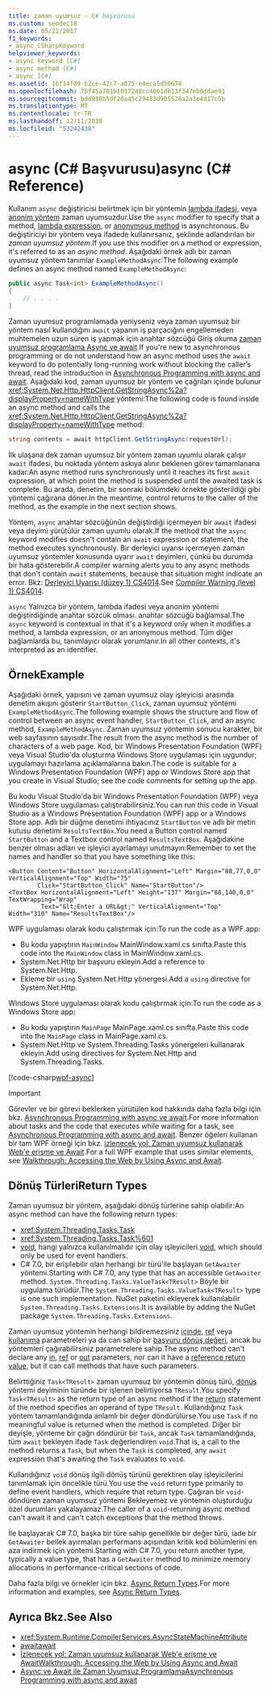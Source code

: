 ```yaml
---
title: zaman uyumsuz - C# başvurusu
ms.custom: seodec18
ms.date: 05/22/2017
f1_keywords:
- async_CSharpKeyword
helpviewer_keywords:
- async keyword [C#]
- async method [C#]
- async [C#]
ms.assetid: 16f14f09-b2ce-42c7-a875-e4eca5d50674
ms.openlocfilehash: 7bf45a701b10372d8cc4061db13f347eb0ddae91
ms.sourcegitcommit: bdd930b5df20a45c29483d905526a2a3e4d17c5b
ms.translationtype: MT
ms.contentlocale: tr-TR
ms.lasthandoff: 12/11/2018
ms.locfileid: "53242438"
---
```

# <a name="async-c-reference"></a><span data-ttu-id="b0835-102">async (C# Başvurusu)</span><span class="sxs-lookup"><span data-stu-id="b0835-102">async (C# Reference)</span></span>
<span data-ttu-id="b0835-103">Kullanım `async` değiştiricisi belirtmek için bir yöntemin [lambda ifadesi](../../../csharp/programming-guide/statements-expressions-operators/lambda-expressions.md), veya [anonim yöntem](../../../csharp/programming-guide/statements-expressions-operators/anonymous-methods.md) zaman uyumsuzdur.</span><span class="sxs-lookup"><span data-stu-id="b0835-103">Use the `async` modifier to specify that a method, [lambda expression](../../../csharp/programming-guide/statements-expressions-operators/lambda-expressions.md), or [anonymous method](../../../csharp/programming-guide/statements-expressions-operators/anonymous-methods.md) is asynchronous.</span></span> <span data-ttu-id="b0835-104">Bu değiştiriciyi bir yöntem veya ifadede kullanırsanız, şeklinde adlandırılan bir *zaman uyumsuz yöntem*.</span><span class="sxs-lookup"><span data-stu-id="b0835-104">If you use this modifier on a method or expression, it's referred to as an *async method*.</span></span> <span data-ttu-id="b0835-105">Aşağıdaki örnek adlı bir zaman uyumsuz yöntem tanımlar `ExampleMethodAsync`:</span><span class="sxs-lookup"><span data-stu-id="b0835-105">The following example defines an async method named `ExampleMethodAsync`:</span></span> 
  
```csharp  
public async Task<int> ExampleMethodAsync()  
{  
    // . . . .  
}  
```  
 
<span data-ttu-id="b0835-106">Zaman uyumsuz programlamada yeniyseniz veya zaman uyumsuz bir yöntem nasıl kullandığını `await` yapanın iş parçacığını engellemeden muhtemelen uzun süren iş yapmak için anahtar sözcüğü Giriş okuma [zaman uyumsuz programlama Async ve await](../../../csharp/programming-guide/concepts/async/index.md).</span><span class="sxs-lookup"><span data-stu-id="b0835-106">If you're new to asynchronous programming or do not understand how an async method uses the `await` keyword to do potentially long-running work without blocking the caller’s thread, read the introduction in [Asynchronous Programming with async and await](../../../csharp/programming-guide/concepts/async/index.md).</span></span> <span data-ttu-id="b0835-107">Aşağıdaki kod, zaman uyumsuz bir yöntem ve çağrıları içinde bulunur <xref:System.Net.Http.HttpClient.GetStringAsync%2a?displayProperty=nameWithType> yöntemi:</span><span class="sxs-lookup"><span data-stu-id="b0835-107">The following code is found inside an async method and calls the <xref:System.Net.Http.HttpClient.GetStringAsync%2a?displayProperty=nameWithType> method:</span></span> 
  
```csharp  
string contents = await httpClient.GetStringAsync(requestUrl);  
```  
  
<span data-ttu-id="b0835-108">İlk ulaşana dek zaman uyumsuz bir yöntem zaman uyumlu olarak çalışır `await` ifadesi, bu noktada yöntem askıya alınır beklenen görev tamamlanana kadar.</span><span class="sxs-lookup"><span data-stu-id="b0835-108">An async method runs synchronously until it reaches its first `await` expression, at which point the method is suspended until the awaited task is complete.</span></span> <span data-ttu-id="b0835-109">Bu arada, denetim, bir sonraki bölümdeki örnekte gösterildiği gibi yöntemi çağırana döner.</span><span class="sxs-lookup"><span data-stu-id="b0835-109">In the meantime, control returns to the caller of the method, as the example in the next section shows.</span></span>  
  
<span data-ttu-id="b0835-110">Yöntem, `async` anahtar sözcüğünün değiştirdiği içermeyen bir `await` ifadesi veya deyimi yürütülür zaman uyumlu olarak.</span><span class="sxs-lookup"><span data-stu-id="b0835-110">If the method that the `async` keyword modifies doesn't contain an `await` expression or statement, the method executes synchronously.</span></span> <span data-ttu-id="b0835-111">Bir derleyici uyarısı içermeyen zaman uyumsuz yöntemler konusunda uyarır `await` deyimleri, çünkü bu durumda bir hata gösterebilir.</span><span class="sxs-lookup"><span data-stu-id="b0835-111">A compiler warning alerts you to any async methods that don't contain `await` statements, because that situation might indicate an error.</span></span> <span data-ttu-id="b0835-112">Bkz: [Derleyici Uyarısı (düzey 1) CS4014](../../../csharp/language-reference/compiler-messages/cs4014.md).</span><span class="sxs-lookup"><span data-stu-id="b0835-112">See [Compiler Warning (level 1) CS4014](../../../csharp/language-reference/compiler-messages/cs4014.md).</span></span>  
  
 <span data-ttu-id="b0835-113">`async` Yalnızca bir yöntem, lambda ifadesi veya anonim yöntemi değiştirdiğinde anahtar sözcük olması. anahtar sözcüğü bağlamsal.</span><span class="sxs-lookup"><span data-stu-id="b0835-113">The `async` keyword is contextual in that it's a keyword only when it modifies a method, a lambda expression, or an anonymous method.</span></span> <span data-ttu-id="b0835-114">Tüm diğer bağlamlarda bu, tanımlayıcı olarak yorumlanır.</span><span class="sxs-lookup"><span data-stu-id="b0835-114">In all other contexts, it's interpreted as an identifier.</span></span>  
  
## <a name="example"></a><span data-ttu-id="b0835-115">Örnek</span><span class="sxs-lookup"><span data-stu-id="b0835-115">Example</span></span>  
<span data-ttu-id="b0835-116">Aşağıdaki örnek, yapısını ve zaman uyumsuz olay işleyicisi arasında denetim akışını gösterir `StartButton_Click`, zaman uyumsuz yöntemi `ExampleMethodAsync`.</span><span class="sxs-lookup"><span data-stu-id="b0835-116">The following example shows the structure and flow of control between an async event handler, `StartButton_Click`, and an async method, `ExampleMethodAsync`.</span></span> <span data-ttu-id="b0835-117">Zaman uyumsuz yöntemin sonucu karakter, bir web sayfasının sayısıdır.</span><span class="sxs-lookup"><span data-stu-id="b0835-117">The result from the async method is the number of characters of a web page.</span></span> <span data-ttu-id="b0835-118">Kod, bir Windows Presentation Foundation (WPF) veya Visual Studio'da oluşturma Windows Store uygulaması için uygundur; uygulamayı hazırlama açıklamalarına bakın.</span><span class="sxs-lookup"><span data-stu-id="b0835-118">The code is suitable for a Windows Presentation Foundation (WPF) app or Windows Store app that you create in Visual Studio; see the code comments for setting up the app.</span></span>  

<span data-ttu-id="b0835-119">Bu kodu Visual Studio'da bir Windows Presentation Foundation (WPF) veya Windows Store uygulaması çalıştırabilirsiniz.</span><span class="sxs-lookup"><span data-stu-id="b0835-119">You can run this code in Visual Studio as a Windows Presentation Foundation (WPF) app or a Windows Store app.</span></span> <span data-ttu-id="b0835-120">Adlı bir düğme denetimi ihtiyacınız `StartButton` ve adlı bir metin kutusu denetimi `ResultsTextBox`.</span><span class="sxs-lookup"><span data-stu-id="b0835-120">You need a Button control named `StartButton` and a Textbox control named `ResultsTextBox`.</span></span> <span data-ttu-id="b0835-121">Aşağıdakine benzer olması adları ve işleyici ayarlamayı unutmayın:</span><span class="sxs-lookup"><span data-stu-id="b0835-121">Remember to set the names and handler so that you have something like this:</span></span>  

```xaml
<Button Content="Button" HorizontalAlignment="Left" Margin="88,77,0,0" VerticalAlignment="Top" Width="75"  
        Click="StartButton_Click" Name="StartButton"/>  
<TextBox HorizontalAlignment="Left" Height="137" Margin="88,140,0,0" TextWrapping="Wrap"   
         Text="&lt;Enter a URL&gt;" VerticalAlignment="Top" Width="310" Name="ResultsTextBox"/>  
```
  
<span data-ttu-id="b0835-122">WPF uygulaması olarak kodu çalıştırmak için:</span><span class="sxs-lookup"><span data-stu-id="b0835-122">To run the code as a WPF app:</span></span>  

- <span data-ttu-id="b0835-123">Bu kodu yapıştırın `MainWindow` MainWindow.xaml.cs sınıfta.</span><span class="sxs-lookup"><span data-stu-id="b0835-123">Paste this code into the `MainWindow` class in MainWindow.xaml.cs.</span></span>  
- <span data-ttu-id="b0835-124">System.Net.Http bir başvuru ekleyin.</span><span class="sxs-lookup"><span data-stu-id="b0835-124">Add a reference to System.Net.Http.</span></span>  
- <span data-ttu-id="b0835-125">Ekleme bir `using` System.Net.Http yönergesi.</span><span class="sxs-lookup"><span data-stu-id="b0835-125">Add a `using` directive for System.Net.Http.</span></span>  
  
<span data-ttu-id="b0835-126">Windows Store uygulaması olarak kodu çalıştırmak için:</span><span class="sxs-lookup"><span data-stu-id="b0835-126">To run the code as a Windows Store app:</span></span>  
- <span data-ttu-id="b0835-127">Bu kodu yapıştırın `MainPage` MainPage.xaml.cs sınıfta.</span><span class="sxs-lookup"><span data-stu-id="b0835-127">Paste this code into the `MainPage` class in MainPage.xaml.cs.</span></span>  
- <span data-ttu-id="b0835-128">System.Net.Http ve System.Threading.Tasks yönergeleri kullanarak ekleyin.</span><span class="sxs-lookup"><span data-stu-id="b0835-128">Add using directives for System.Net.Http and System.Threading.Tasks.</span></span>  
  
[!code-csharp[wpf-async](../../../../samples/snippets/csharp/language-reference/keywords/async/wpf/mainwindow.xaml.cs#1)]
  
> [!IMPORTANT]
>  <span data-ttu-id="b0835-129">Görevler ve bir görevi beklerken yürütülen kod hakkında daha fazla bilgi için bkz. [Asynchronous Programming with async ve await](../../../csharp/programming-guide/concepts/async/index.md).</span><span class="sxs-lookup"><span data-stu-id="b0835-129">For more information about tasks and the code that executes while waiting for a task, see [Asynchronous Programming with async and await](../../../csharp/programming-guide/concepts/async/index.md).</span></span> <span data-ttu-id="b0835-130">Benzer öğeleri kullanan bir tam WPF örneği için bkz. [izlenecek yol: Zaman uyumsuz kullanarak Web'e erişme ve Await](../../../csharp/programming-guide/concepts/async/walkthrough-accessing-the-web-by-using-async-and-await.md).</span><span class="sxs-lookup"><span data-stu-id="b0835-130">For a full WPF example that uses similar elements, see [Walkthrough: Accessing the Web by Using Async and Await](../../../csharp/programming-guide/concepts/async/walkthrough-accessing-the-web-by-using-async-and-await.md).</span></span>  
  
## <a name="return-types"></a><span data-ttu-id="b0835-131">Dönüş Türleri</span><span class="sxs-lookup"><span data-stu-id="b0835-131">Return Types</span></span>  
<span data-ttu-id="b0835-132">Zaman uyumsuz bir yöntem, aşağıdaki dönüş türlerine sahip olabilir:</span><span class="sxs-lookup"><span data-stu-id="b0835-132">An async method can have the following return types:</span></span>

- <xref:System.Threading.Tasks.Task>
- <xref:System.Threading.Tasks.Task%601>
- <span data-ttu-id="b0835-133">[void](../../../csharp/language-reference/keywords/void.md), hangi yalnızca kullanılmalıdır için olay işleyicileri.</span><span class="sxs-lookup"><span data-stu-id="b0835-133">[void](../../../csharp/language-reference/keywords/void.md), which should only be used for event handlers.</span></span>
- <span data-ttu-id="b0835-134">C# 7.0, bir erişilebilir olan herhangi bir türü'ile başlayan `GetAwaiter` yöntemi.</span><span class="sxs-lookup"><span data-stu-id="b0835-134">Starting with C# 7.0, any type that has an accessible `GetAwaiter` method.</span></span> <span data-ttu-id="b0835-135">`System.Threading.Tasks.ValueTask<TResult>` Böyle bir uygulama türüdür.</span><span class="sxs-lookup"><span data-stu-id="b0835-135">The `System.Threading.Tasks.ValueTask<TResult>` type is one such implementation.</span></span> <span data-ttu-id="b0835-136">NuGet paketini ekleyerek kullanılabilir `System.Threading.Tasks.Extensions`.</span><span class="sxs-lookup"><span data-stu-id="b0835-136">It is available by adding the NuGet package `System.Threading.Tasks.Extensions`.</span></span> 

<span data-ttu-id="b0835-137">Zaman uyumsuz yöntemin herhangi bildiremezsiniz [içinde](../../../csharp/language-reference/keywords/in-parameter-modifier.md), [ref](../../../csharp/language-reference/keywords/ref.md) veya [kullanıma](../../../csharp/language-reference/keywords/out-parameter-modifier.md) parametreleri ya da can sahip bir [başvuru dönüş değeri](../../programming-guide/classes-and-structs/ref-returns.md), ancak bu yöntemleri çağırabilirsiniz parametrelere sahip.</span><span class="sxs-lookup"><span data-stu-id="b0835-137">The async method can't declare any [in](../../../csharp/language-reference/keywords/in-parameter-modifier.md), [ref](../../../csharp/language-reference/keywords/ref.md) or [out](../../../csharp/language-reference/keywords/out-parameter-modifier.md) parameters, nor can it have a [reference return value](../../programming-guide/classes-and-structs/ref-returns.md), but it can call methods that have such parameters.</span></span>  
  
<span data-ttu-id="b0835-138">Belirttiğiniz `Task<TResult>` zaman uyumsuz bir yöntemin dönüş türü, [dönüş](../../../csharp/language-reference/keywords/return.md) yöntemi deyiminin türünde bir işlenen belirtiyorsa `TResult`.</span><span class="sxs-lookup"><span data-stu-id="b0835-138">You specify `Task<TResult>` as the return type of an async method if the [return](../../../csharp/language-reference/keywords/return.md) statement of the method specifies an operand of type `TResult`.</span></span> <span data-ttu-id="b0835-139">Kullandığınız `Task` yöntem tamamlandığında anlamlı bir değer döndürülürse.</span><span class="sxs-lookup"><span data-stu-id="b0835-139">You use `Task` if no meaningful value is returned when the method is completed.</span></span> <span data-ttu-id="b0835-140">Diğer bir deyişle, yönteme bir çağrı döndürür bir `Task`, ancak `Task` tamamlandığında, tüm `await` bekleyen ifade `Task` değerlendiren `void`.</span><span class="sxs-lookup"><span data-stu-id="b0835-140">That is, a call to the method returns a `Task`, but when the `Task` is completed, any `await` expression that's awaiting the `Task` evaluates to `void`.</span></span>  
  
<span data-ttu-id="b0835-141">Kullandığınız `void` dönüş ilgili dönüş türünü gerektiren olay işleyicilerini tanımlamak için öncelikle türü.</span><span class="sxs-lookup"><span data-stu-id="b0835-141">You use the `void` return type primarily to define event handlers, which require that return type.</span></span> <span data-ttu-id="b0835-142">Çağıran bir `void`-döndüren zaman uyumsuz yöntemi Bekleyemez ve yöntemin oluşturduğu özel durumları yakalayamaz.</span><span class="sxs-lookup"><span data-stu-id="b0835-142">The caller of a `void`-returning async method can't await it and can't catch exceptions that the method throws.</span></span>  

<span data-ttu-id="b0835-143">İle başlayarak C# 7.0, başka bir türe sahip genellikle bir değer türü, iade bir `GetAwaiter` bellek ayırmaları performans açısından kritik kod bölümlerini en aza indirmek için yöntemi.</span><span class="sxs-lookup"><span data-stu-id="b0835-143">Starting with C# 7.0, you return another type, typically a value type, that has a `GetAwaiter` method to minimize memory allocations in performance-critical sections of code.</span></span> 

<span data-ttu-id="b0835-144">Daha fazla bilgi ve örnekler için bkz. [Async Return Types](../../../csharp/programming-guide/concepts/async/async-return-types.md).</span><span class="sxs-lookup"><span data-stu-id="b0835-144">For more information and examples, see [Async Return Types](../../../csharp/programming-guide/concepts/async/async-return-types.md).</span></span>  
  
## <a name="see-also"></a><span data-ttu-id="b0835-145">Ayrıca Bkz.</span><span class="sxs-lookup"><span data-stu-id="b0835-145">See Also</span></span>

- <xref:System.Runtime.CompilerServices.AsyncStateMachineAttribute>  
- [<span data-ttu-id="b0835-146">await</span><span class="sxs-lookup"><span data-stu-id="b0835-146">await</span></span>](../../../csharp/language-reference/keywords/await.md)  
- [<span data-ttu-id="b0835-147">İzlenecek yol: Zaman uyumsuz kullanarak Web'e erişme ve Await</span><span class="sxs-lookup"><span data-stu-id="b0835-147">Walkthrough: Accessing the Web by Using Async and Await</span></span>](../../../csharp/programming-guide/concepts/async/walkthrough-accessing-the-web-by-using-async-and-await.md)  
- [<span data-ttu-id="b0835-148">Async ve Await ile Zaman Uyumsuz Programlama</span><span class="sxs-lookup"><span data-stu-id="b0835-148">Asynchronous Programming with async and await</span></span>](../../../csharp/programming-guide/concepts/async/index.md)
